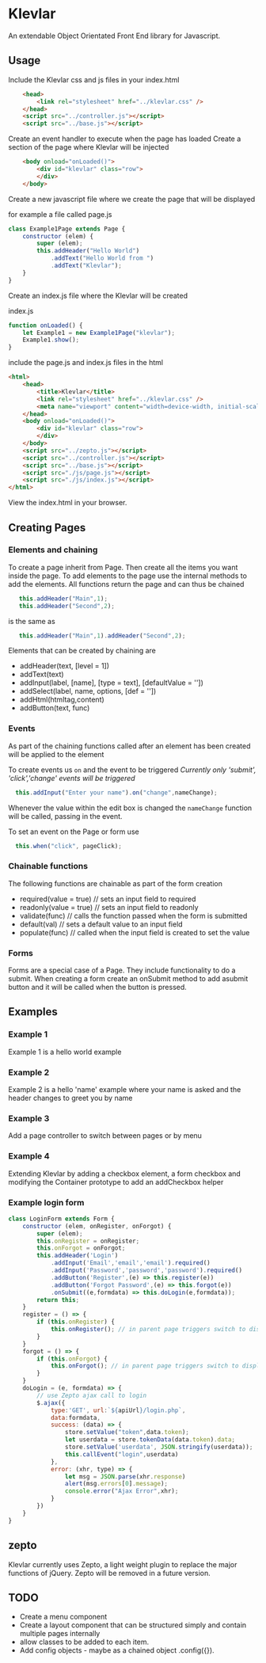# Klevlar

An extendable Object Orientated Front End library for Javascript.

## Usage

Include the Klevlar css and js files in your index.html

```html
	<head>
        <link rel="stylesheet" href="../klevlar.css" />
	</head>
    <script src="../controller.js"></script>
    <script src="../base.js"></script>
```

Create an event handler to execute when the page has loaded
Create a section of the page where Klevlar will be injected

```html
	<body onload="onLoaded()">
        <div id="klevlar" class="row">
        </div>
	</body>
```

Create a new javascript file where we create the page that will be displayed

for example a file called page.js
```javascript
class Example1Page extends Page {
    constructor (elem) {
        super (elem);
        this.addHeader("Hello World")
            .addText("Hello World from ")
            .addText("Klevlar");
    }
}
```

Create an index.js file where the Klevlar will be created

index.js
```javascript
function onLoaded() {
    let Example1 = new Example1Page("klevlar");
    Example1.show();
}
```

include the page.js and index.js files in the html

```html
<html>
	<head>
		<title>Klevlar</title>
        <link rel="stylesheet" href="../klevlar.css" />
        <meta name="viewport" content="width=device-width, initial-scale=1.0">
	</head>
	<body onload="onLoaded()">
        <div id="klevlar" class="row">
        </div>
	</body>
    <script src="../zepto.js"></script>
    <script src="../controller.js"></script>
    <script src="../base.js"></script>
    <script src="./js/page.js"></script>
    <script src="./js/index.js"></script>
</html>
```

View the index.html in your browser.

## Creating Pages

### Elements and chaining
To create a page inherit from Page. Then create all the items you want inside the page. To add elements to the page use the internal methods to add the elements. All functions return the page and can thus be chained

```javascript
   this.addHeader("Main",1);
   this.addHeader("Second",2);
```

is the same as

```javascript
   this.addHeader("Main",1).addHeader("Second",2);
```

Elements that can be created by chaining are

- addHeader(text, [level = 1])
- addText(text)
- addInput(label, [name], [type = text], [defaultValue = ''])
- addSelect(label, name, options, [def = ''])
- addHtml(htmltag,content)
- addButton(text, func)

### Events

As part of the chaining functions called after an element has been created will be applied to the element

To create events us `on` and the event to be triggered
_Currently only 'submit', 'click','change' events will be triggered_

```javascript
  this.addInput("Enter your name").on("change",nameChange);
```

Whenever the value within the edit box is changed the `nameChange` function will be called, passing in the event.

To set an event on the Page or form use

```javascript
  this.when("click", pageClick);
```

### Chainable functions

The following functions are chainable as part of the form creation

- required(value = true) // sets an input field to required
- readonly(value = true) // sets an input field to readonly
- validate(func) // calls the function passed when the form is submitted
- default(val) // sets a default value to an input field
- populate(func) // called when the input field is created to set the value 

### Forms

Forms are a special case of a Page. They include functionality to do a submit. When creating a form create an onSubmit method to add asubmit button and it will be called when the button is pressed.

## Examples

### Example 1

Example 1 is a hello world  example

### Example 2 

Example 2 is a hello 'name' example where your name is asked and the header changes to greet you by name

### Example 3

Add a page controller to switch between pages or by menu

### Example 4

Extending Klevlar by adding a checkbox element, a form checkbox and modifying the Container prototype to add an addCheckbox helper

### Example login form

```javascript
class LoginForm extends Form {
    constructor (elem, onRegister, onForgot) {
        super (elem);
        this.onRegister = onRegister;
        this.onForgot = onForgot;
        this.addHeader('Login')
            .addInput('Email','email','email').required()
            .addInput('Password','password','password').required()
            .addButton('Register',(e) => this.register(e))
            .addButton('Forgot Password',(e) => this.forgot(e))
            .onSubmit((e,formdata) => this.doLogin(e,formdata));
        return this;
    }
    register = () => {
        if (this.onRegister) {
            this.onRegister(); // in parent page triggers switch to display a register form instead
        }
    }
    forgot = () => {
        if (this.onForgot) {
            this.onForgot(); // in parent page triggers switch to display a lost password form instead
        }
    }
    doLogin = (e, formdata) => {
        // use Zepto ajax call to login
        $.ajax({
            type:'GET', url:`${apiUrl}/login.php`,
            data:formdata, 
            success: (data) => {
                store.setValue("token",data.token);
                let userdata = store.tokenData(data.token).data;
                store.setValue('userdata', JSON.stringify(userdata));
                this.callEvent("login",userdata)
            },
            error: (xhr, type) => {
                let msg = JSON.parse(xhr.response)
                alert(msg.errors[0].message);
                console.error("Ajax Error",xhr);
            }
        })
    }
}
```

## zepto

Klevlar currently uses Zepto, a light weight plugin to replace the major functions of jQuery.
Zepto will be removed in a future version.


## TODO

- Create a menu component
- Create a layout component that can be structured simply and contain multiple pages internally
- allow classes to be added to each item.
- Add config objects - maybe as a chained object .config({}).